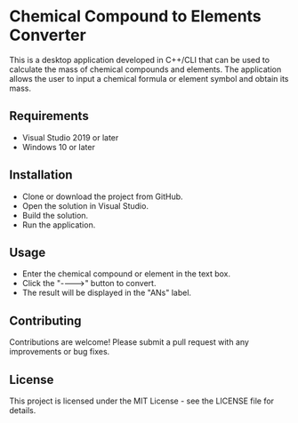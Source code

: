 # Chemical Compound to Elements Converter
This is a desktop application developed in C++/CLI that can be used to calculate the mass of chemical compounds and elements. The application allows the user to input a chemical formula or element symbol and obtain its mass.

## Requirements
- Visual Studio 2019 or later
- Windows 10 or later
## Installation
- Clone or download the project from GitHub.
- Open the solution in Visual Studio.
- Build the solution.
- Run the application.
## Usage
- Enter the chemical compound or element in the text box.
- Click the "---->" button to convert.
- The result will be displayed in the "ANs" label.
## Contributing
Contributions are welcome! Please submit a pull request with any improvements or bug fixes.

## License
This project is licensed under the MIT License - see the LICENSE file for details.
